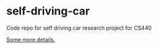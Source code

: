 # self-driving-car
Code repo for self driving car research project for CS440

[Some more details.](https://danielreynolds.dev/?page=portfolio#self_driving_car)
